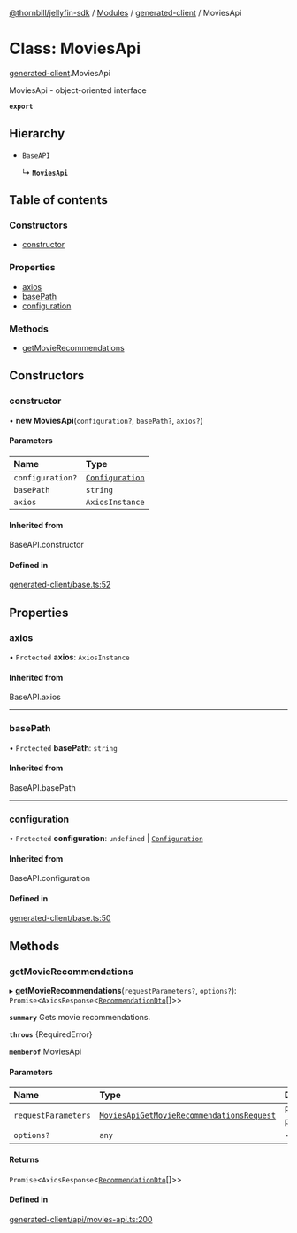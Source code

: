[@thornbill/jellyfin-sdk](../README.md) / [Modules](../modules.md) / [generated-client](../modules/generated_client.md) / MoviesApi

# Class: MoviesApi

[generated-client](../modules/generated_client.md).MoviesApi

MoviesApi - object-oriented interface

**`export`**

## Hierarchy

- `BaseAPI`

  ↳ **`MoviesApi`**

## Table of contents

### Constructors

- [constructor](generated_client.MoviesApi.md#constructor)

### Properties

- [axios](generated_client.MoviesApi.md#axios)
- [basePath](generated_client.MoviesApi.md#basepath)
- [configuration](generated_client.MoviesApi.md#configuration)

### Methods

- [getMovieRecommendations](generated_client.MoviesApi.md#getmovierecommendations)

## Constructors

### constructor

• **new MoviesApi**(`configuration?`, `basePath?`, `axios?`)

#### Parameters

| Name | Type |
| :------ | :------ |
| `configuration?` | [`Configuration`](generated_client.Configuration.md) |
| `basePath` | `string` |
| `axios` | `AxiosInstance` |

#### Inherited from

BaseAPI.constructor

#### Defined in

[generated-client/base.ts:52](https://github.com/thornbill/jellyfin-sdk-typescript/blob/21a118e/src/generated-client/base.ts#L52)

## Properties

### axios

• `Protected` **axios**: `AxiosInstance`

#### Inherited from

BaseAPI.axios

___

### basePath

• `Protected` **basePath**: `string`

#### Inherited from

BaseAPI.basePath

___

### configuration

• `Protected` **configuration**: `undefined` \| [`Configuration`](generated_client.Configuration.md)

#### Inherited from

BaseAPI.configuration

#### Defined in

[generated-client/base.ts:50](https://github.com/thornbill/jellyfin-sdk-typescript/blob/21a118e/src/generated-client/base.ts#L50)

## Methods

### getMovieRecommendations

▸ **getMovieRecommendations**(`requestParameters?`, `options?`): `Promise`<`AxiosResponse`<[`RecommendationDto`](../interfaces/generated_client.RecommendationDto.md)[]\>\>

**`summary`** Gets movie recommendations.

**`throws`** {RequiredError}

**`memberof`** MoviesApi

#### Parameters

| Name | Type | Description |
| :------ | :------ | :------ |
| `requestParameters` | [`MoviesApiGetMovieRecommendationsRequest`](../interfaces/generated_client.MoviesApiGetMovieRecommendationsRequest.md) | Request parameters. |
| `options?` | `any` | - |

#### Returns

`Promise`<`AxiosResponse`<[`RecommendationDto`](../interfaces/generated_client.RecommendationDto.md)[]\>\>

#### Defined in

[generated-client/api/movies-api.ts:200](https://github.com/thornbill/jellyfin-sdk-typescript/blob/21a118e/src/generated-client/api/movies-api.ts#L200)
